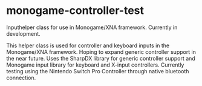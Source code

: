 # monogame-controller-test
Inputhelper class for use in Monogame/XNA framework. Currently in development. 

This helper class is used for controller and keyboard inputs in the Monogame/XNA framework. Hoping to expand 
generic controller support in the near future. Uses the SharpDX library for generic controller support and Monogame 
input library for keyboard and X-input controllers. Currently testing using the Nintendo Switch Pro Controller through native bluetooth connection. 
